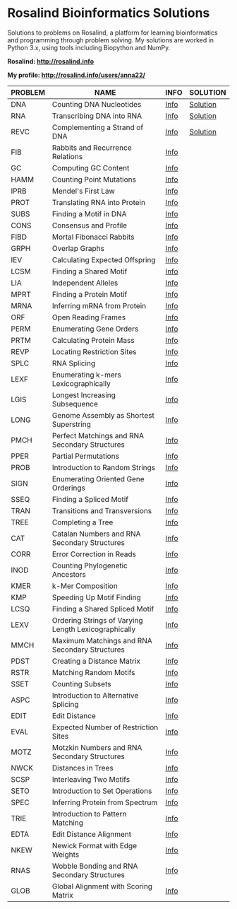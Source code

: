 # Rosalind Bioinformatics Solutions

Solutions to problems on Rosalind, a platform for learning bioinformatics and programming through problem solving. My solutions are worked in Python 3.x, using tools including Biopython and NumPy. 

**Rosalind: http://rosalind.info**

**My profile: http://rosalind.info/users/anna22/**

| PROBLEM | NAME                  | INFO     | SOLUTION |
| --------|-----------------------|----------|----------|
| DNA     | Counting DNA Nucleotides|[Info](http://rosalind.info/problems/dna/)|[Solution](https://github.com/agolikova/Rosalind-Bioinformatics-Solutions/blob/main/Code/DNA.py)|
| RNA     | Transcribing DNA into RNA|[Info](http://rosalind.info/problems/rna/)|[Solution](https://github.com/agolikova/Rosalind-Bioinformatics-Solutions/blob/main/Code/RNA.py)|
| REVC    | Complementing a Strand of DNA|[Info](http://rosalind.info/problems/revc/)|[Solution](https://github.com/agolikova/Rosalind-Bioinformatics-Solutions/blob/main/Code/REVC.py)|
| FIB     | Rabbits and Recurrence Relations|[Info](http://rosalind.info/problems/fib/)|
| GC      | Computing GC Content|[Info](http://rosalind.info/problems/gc/)|
| HAMM    | Counting Point Mutations|[Info](http://rosalind.info/problems/hamm/)|
| IPRB    | Mendel's First Law|[Info](http://rosalind.info/problems/iprb/)|
| PROT    | Translating RNA into Protein|[Info](http://rosalind.info/problems/prot/)|
| SUBS    | Finding a Motif in DNA|[Info](http://rosalind.info/problems/subs/)|
| CONS    | Consensus and Profile|[Info](http://rosalind.info/problems/cons/)|
| FIBD    | Mortal Fibonacci Rabbits|[Info](http://rosalind.info/problems/fibd/)|
| GRPH    | Overlap Graphs|[Info](http://rosalind.info/problems/grph/)|
| IEV     | Calculating Expected Offspring|[Info](http://rosalind.info/problems/iev/)|
| LCSM    | Finding a Shared Motif|[Info](http://rosalind.info/problems/lcsm/)|
| LIA     | Independent Alleles|[Info](http://rosalind.info/problems/lia/)|
| MPRT    | Finding a Protein Motif|[Info](http://rosalind.info/problems/mprt/)|
| MRNA    | Inferring mRNA from Protein|[Info](http://rosalind.info/problems/mrna/)|
| ORF     | Open Reading Frames|[Info](http://rosalind.info/problems/orf/)|
| PERM    | Enumerating Gene Orders|[Info](http://rosalind.info/problems/perm/)|
| PRTM    | Calculating Protein Mass|[Info](http://rosalind.info/problems/prtm/)|
| REVP    | Locating Restriction Sites|[Info](http://rosalind.info/problems/revp/)|
| SPLC    | RNA Splicing|[Info](http://rosalind.info/problems/splc/)|
| LEXF    | Enumerating k-mers Lexicographically|[Info](http://rosalind.info/problems/lexf/)|
| LGIS    | Longest Increasing Subsequence|[Info](http://rosalind.info/problems/lgis/)|
| LONG    | Genome Assembly as Shortest Superstring|[Info](http://rosalind.info/problems/long/)|
| PMCH    | Perfect Matchings and RNA Secondary Structures|[Info](http://rosalind.info/problems/pmch/)|
| PPER    | Partial Permutations|[Info](http://rosalind.info/problems/pper/)|
| PROB    | Introduction to Random Strings|[Info](http://rosalind.info/problems/prob/)|
| SIGN    | Enumerating Oriented Gene Orderings|[Info](http://rosalind.info/problems/sign/)|
| SSEQ    | Finding a Spliced Motif|[Info](http://rosalind.info/problems/sseq/)|
| TRAN    | Transitions and Transversions|[Info](http://rosalind.info/problems/tran/)|
| TREE    | Completing a Tree|[Info](http://rosalind.info/problems/tree/)|
| CAT     | Catalan Numbers and RNA Secondary Structures|[Info](http://rosalind.info/problems/cat/)|
| CORR    | Error Correction in Reads|[Info](http://rosalind.info/problems/corr/)|
| INOD    | Counting Phylogenetic Ancestors|[Info](http://rosalind.info/problems/inod/)|
| KMER    | k-Mer Composition|[Info](http://rosalind.info/problems/kmer/)|
| KMP     | Speeding Up Motif Finding|[Info](http://rosalind.info/problems/kmp/)|
| LCSQ    | Finding a Shared Spliced Motif|[Info](http://rosalind.info/problems/lcsq/)|
| LEXV    | Ordering Strings of Varying Length Lexicographically|[Info](http://rosalind.info/problems/lexv/)|
| MMCH    | Maximum Matchings and RNA Secondary Structures|[Info](http://rosalind.info/problems/mmch/)|
| PDST    | Creating a Distance Matrix|[Info](http://rosalind.info/problems/pdst/)|
| RSTR    | Matching Random Motifs|[Info](http://rosalind.info/problems/rstr/)|
| SSET    | Counting Subsets|[Info](http://rosalind.info/problems/sset/)|
| ASPC    | Introduction to Alternative Splicing|[Info](http://rosalind.info/problems/aspc/)|
| EDIT    | Edit Distance|[Info](http://rosalind.info/problems/edit/)|
| EVAL    | Expected Number of Restriction Sites|[Info](http://rosalind.info/problems/eval/)|
| MOTZ    | Motzkin Numbers and RNA Secondary Structures|[Info](http://rosalind.info/problems/motz/)|
| NWCK    | Distances in Trees|[Info](http://rosalind.info/problems/nwck/)|
| SCSP    | Interleaving Two Motifs|[Info](http://rosalind.info/problems/scsp/)|
| SETO    | Introduction to Set Operations|[Info](http://rosalind.info/problems/seto/)|
| SPEC    | Inferring Protein from Spectrum|[Info](http://rosalind.info/problems/spec/)|
| TRIE    | Introduction to Pattern Matching|[Info](http://rosalind.info/problems/trie/)|
| EDTA    | Edit Distance Alignment|[Info](http://rosalind.info/problems/edta/)|
| NKEW    | Newick Format with Edge Weights|[Info](http://rosalind.info/problems/nkew/)|
| RNAS    | Wobble Bonding and RNA Secondary Structures|[Info](http://rosalind.info/problems/rnas/)|
| GLOB    | Global Alignment with Scoring Matrix|[Info](http://rosalind.info/problems/glob/)|
